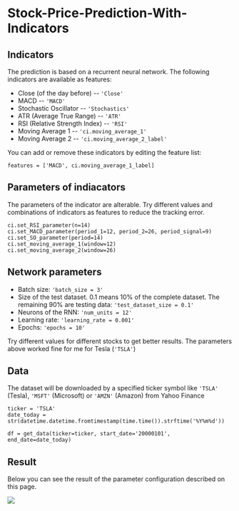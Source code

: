 # Stock-Price-Prediction-With-Indicators

Indicators
-

The prediction is based on a recurrent neural network. The following indicators are available as features:

* Close (of the day before) -- `'Close'`
* MACD  -- `'MACD'`
* Stochastic Oscillator -- `'Stochastics'`
* ATR (Average True Range) -- `'ATR'`
* RSI (Relative Strength Index) -- `'RSI'`
* Moving Average 1 -- `'ci.moving_average_1'`
* Moving Average 2 -- `'ci.moving_average_2_label'`

You can add or remove these indicators by editing the feature list:

```
features = ['MACD', ci.moving_average_1_label]
```

Parameters of indiacators
-

The parameters of the indicator are alterable. Try different values and combinations of indicators as features to reduce the tracking error.

```
ci.set_RSI_parameter(n=14)
ci.set_MACD_parameter(period_1=12, period_2=26, period_signal=9)
ci.set_SO_parameter(period=14)
ci.set_moving_average_1(window=12)
ci.set_moving_average_2(window=26)
```

Network parameters
-

* Batch size: `'batch_size = 3'`
* Size of the test dataset. 0.1 means 10% of the complete dataset. The remaining 90% are testing data: `'test_dataset_size = 0.1'`
* Neurons of the RNN: `'num_units = 12'`
* Learning rate: `'learning_rate = 0.001'`
* Epochs: `'epochs = 10'`

Try different values for different stocks to get better results. The parameters above worked fine for me for Tesla (`'TSLA'`)

Data
-

The dataset will be downloaded by a specified ticker symbol like `'TSLA'` (Tesla), `'MSFT'` (Microsoft) or `'AMZN'` 
(Amazon) from Yahoo Finance

```
ticker = 'TSLA'
date_today = str(datetime.datetime.fromtimestamp(time.time()).strftime('%Y%m%d'))

df = get_data(ticker=ticker, start_date='20000101', end_date=date_today)
```

Result
-

Below you can see the result of the parameter configuration described on this page.

![ ](https://github.com/z33pX/Stock-Price-Prediction-With-Indicators/blob/master/pic.png)

